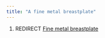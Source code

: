 ```yaml
---
title: "A fine metal breastplate"
---
```


1.  REDIRECT [Fine metal breastplate](Fine_metal_breastplate "wikilink")